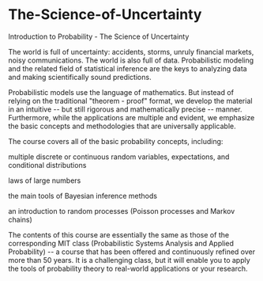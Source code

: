 # The-Science-of-Uncertainty
Introduction to Probability - The Science of Uncertainty

The world is full of uncertainty: accidents, storms, unruly financial markets, noisy communications. The world is also full of data. Probabilistic modeling and the related field of statistical inference are the keys to analyzing data and making scientifically sound predictions.

Probabilistic models use the language of mathematics. But instead of relying on the traditional "theorem - proof" format, we develop the material in an intuitive -- but still rigorous and mathematically precise -- manner. Furthermore, while the applications are multiple and evident, we emphasize the basic concepts and methodologies that are universally applicable.

The course covers all of the basic probability concepts, including:

multiple discrete or continuous random variables, expectations, and conditional distributions

laws of large numbers

the main tools of Bayesian inference methods

an introduction to random processes (Poisson processes and Markov chains)

The contents of this course are essentially the same as those of the corresponding MIT class (Probabilistic Systems Analysis and Applied Probability) -- a course that has been offered and continuously refined over more than 50 years. It is a challenging class, but it will enable you to apply the tools of probability theory to real-world applications or your research.
